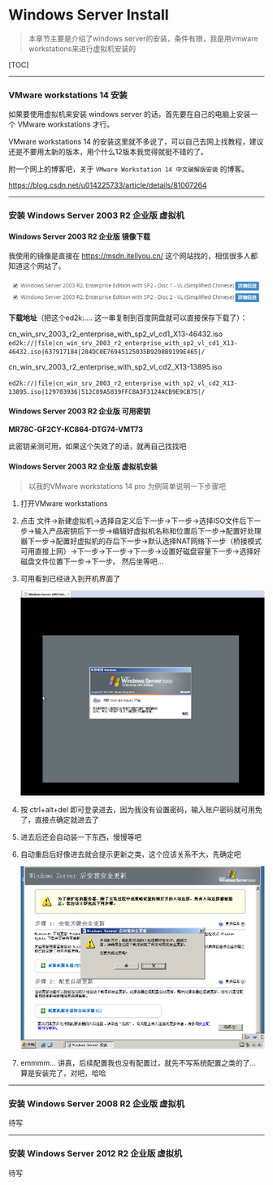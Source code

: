 # Windows Server Install

> 本章节主要是介绍了windows server的安装，条件有限，我是用vmware workstations来进行虚拟机安装的



[TOC]



---

### VMware workstations 14 安装

如果要使用虚拟机来安装 windows server 的话，首先要在自己的电脑上安装一个 VMware workstations 才行。

VMware workstations 14 的安装这里就不多说了，可以自己去网上找教程，建议还是不要用太新的版本，用个什么12版本我觉得就挺不错的了。

附一个网上的博客吧，关于 `VMware Workstation 14 中文破解版安装` 的博客。

<https://blog.csdn.net/u014225733/article/details/81007264>



---

### 安装 Windows Server 2003 R2 企业版 虚拟机



#### Windows Server 2003 R2 企业版 镜像下载

我使用的镜像是直接在 <https://msdn.itellyou.cn/> 这个网站找的，相信很多人都知道这个网站了。

![1561691966361](Windows_server.assets/1561691966361.png)



**下载地址**（把这个ed2k:.... 这一串复制到百度网盘就可以直接保存下载了）：

cn_win_srv_2003_r2_enterprise_with_sp2_vl_cd1_X13-46432.iso  `ed2k://|file|cn_win_srv_2003_r2_enterprise_with_sp2_vl_cd1_X13-46432.iso|637917184|284DC0E76945125035B9208B9199E465|/`

cn_win_srv_2003_r2_enterprise_with_sp2_vl_cd2_X13-13895.iso

`ed2k://|file|cn_win_srv_2003_r2_enterprise_with_sp2_vl_cd2_X13-13895.iso|129703936|512C89A5839FFC8A3F3124ACB9E9CB75|/`



#### Windows Server 2003 R2 企业版 可用密钥

**MR78C-GF2CY-KC864-DTG74-VMT73**

此密钥亲测可用，如果这个失效了的话，就再自己找找吧



#### Windows Server 2003 R2 企业版 虚拟机安装

> 以我的VMware workstations 14 pro 为例简单说明一下步骤吧

1. 打开VMware workstations

2. 点击 文件→新建虚拟机→选择自定义后下一步→下一步→选择ISO文件后下一步→输入产品密钥后下一步→编辑好虚拟机名称和位置后下一步→配置好处理器下一步→配置好虚拟机的存后下一步→默认选择NAT网络下一步（桥接模式可用直接上网）→下一步→下一步→下一步→设置好磁盘容量下一步→选择好磁盘文件位置下一步→下一步。  然后坐等吧...

3. 可用看到已经进入到开机界面了

   ![1561692331290](Windows_server.assets/1561692331290.png)

4. 按 ctrl+alt+del 即可登录进去，因为我没有设置密码，输入账户密码就可用免了，直接点确定就进去了

5. 进去后还会自动装一下东西，慢慢等吧

6. 自动重启后好像进去就会提示更新之类，这个应该关系不大，先确定吧 

   ![1561692919448](Windows_server_install.assets/1561692919448.png)

7. emmmm... 讲真，后续配置我也没有配置过，就先不写系统配置之类的了...  算是安装完了，对吧，哈哈



---

### 安装 Windows Server 2008 R2 企业版 虚拟机

待写



---

### 安装 Windows Server 2012 R2 企业版 虚拟机

待写





